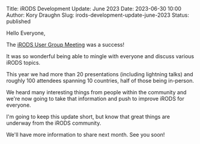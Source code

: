 Title: iRODS Development Update: June 2023
Date: 2023-06-30 10:00
Author: Kory Draughn
Slug: irods-development-update-june-2023
Status: published


Hello Everyone,

The [iRODS User Group Meeting](https://irods.org/ugm2023) was a success!

It was so wonderful being able to mingle with everyone and discuss various iRODS topics.

This year we had more than 20 presentations (including lightning talks) and roughly 100 attendees spanning 10 countries, half of those being in-person.

We heard many interesting things from people within the community and we're now going to take that information and push to improve iRODS for everyone.

I'm going to keep this update short, but know that great things are underway from the iRODS community.

We'll have more information to share next month. See you soon!
